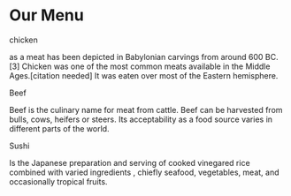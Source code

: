 <!DOCTYPE html>
<html>
<head>
<meta charset="utf-8">
<meta name="viewport" content="width=device-width, initial-scale=1">
<title>Assignment Solution for Module 2</title>
<link rel="stylesheet" type="text/css" href="../../Web/css/styles.css">
<link href="https://fonts.googleapis.com/css?family=Dekko" rel="stylesheet">
</head>
<body>
<h1>Our Menu</h1>
<div class="row">
<div class="col-lg-4 col-md-6 col-sm-12">
<div class="section" id="s1">
<p id="chicken" class="subtitle">chicken</p>
<p class="desc">
as a meat has been depicted in Babylonian carvings from around 600 BC.[3] Chicken was one of the most common meats available in the Middle Ages.[citation needed] It was eaten over most of the Eastern hemisphere.</p>
</p>
</div>
</div>
<div class="col-lg-4 col-md-6 col-sm-12">
<div class="section" id="s2">
<p id="Beef" class="subtitle">Beef</p>
<p class="desc">
Beef is the culinary name for meat from cattle. Beef can be harvested from bulls, cows, heifers or steers. Its acceptability as a food source varies in different parts of the world.
</p>
</div>
</div>
<div class="col-lg-4 col-md-12 col-sm-12">
<div class="section" id="s3">
<p id="Sushi" class="subtitle">Sushi</p>
<p class="desc">
Is the Japanese preparation and serving of cooked vinegared rice combined with varied ingredients , chiefly seafood, vegetables, meat, and occasionally tropical fruits.
</p>
</div>
</div>
</div>
</body>
</html>
